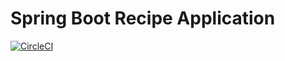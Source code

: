 # Spring Boot Recipe Application
[![CircleCI](https://circleci.com/gh/ysegalb/spring5-recipe-app/tree/master.svg?style=svg)](https://circleci.com/gh/ysegalb/spring5-recipe-app/tree/master)

